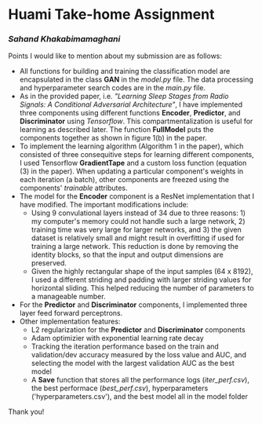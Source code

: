 # Huami Take-home Assignment
### *Sahand Khakabimamaghani*

Points I would like to mention about my submission are as follows:
- All functions for building and training the classification model are encapsulated in the class **GAN** in the *model.py* file. The data processing and hyperparameter search codes are in the *main.py* file.
- As in the provided paper, i.e. *"Learning Sleep Stages from Radio Signals: A Conditional Adversarial Architecture"*, I have implemented three components using different functions **Encoder**, **Predictor**, and **Discriminator** using *Tensorflow*. This compartmentalization is useful for learning as described later. The function **FullModel** puts the components together as shown in figure 1(b) in the paper.
- To implement the learning algorithm (Algorithm 1 in the paper), which consisted of three consequitive steps for learning different components, I used Tensorflow **GradientTape** and a custom loss function (equation (3) in the paper). When updating a particular component's weights in each iteration (a batch), other components are freezed using the components' *trainable* attributes.
- The model for the **Encoder** component is a ResNet implementation that I have modified. The important modifications include:
  + Using 9 convulational layers instead of 34 due to three reasons:  1) my computer's memory could not handle such a large network, 2) training time was very large for larger networks, and 3) the given dataset is relatively small and might result in overfitting if used for training a large network. This reduction is done by removing the identity blocks, so that the input and output dimensions are preserved.
  + Given the highly rectangular shape of the input samples (64 x 8192), I used a different striding and padding with larger striding values for horizontal sliding. This helped reducing the number of parameters to a manageable number.
- For the **Predictor** and **Discriminator** components, I implemented three layer feed forward perceptrons.
- Other implementation features:
  + L2 regularization for the **Predictor** and **Discriminator** components
  + Adam optimizier with exponential learning rate decay
  + Tracking the iteration performance based on the train and validation/dev accuracy measured by the loss value and AUC, and selecting the model with the largest validation AUC as the best model
  + A **Save** function that stores all the performance logs (*iter_perf.csv*), the best performace (*best_perf.csv*), hyperparameters ('hyperparameters.csv'), and the best model all in the model folder

Thank you!
